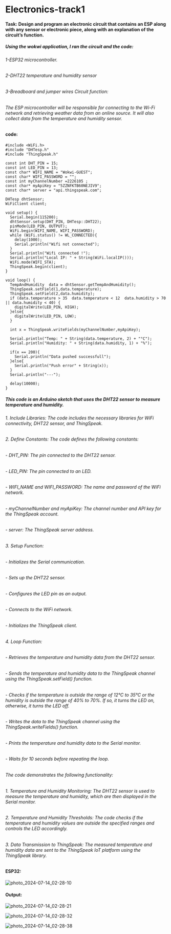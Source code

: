 # Electronics-track1
#### Task: Design and program an electronic circuit that contains an ESP along with any sensor or electronic piece, along with an explanation of the circuit’s function.

##### Using the wokwi application, I ran the circuit and the code:
###### 1-ESP32 microcontroller.
###### 2-DHT22 temperature and humidity sensor
###### 3-Breadboard and jumper wires Circuit function:
###### The ESP microcontroller will be responsible for connecting to the Wi-Fi network and retrieving weather data from an online source. It will also collect data from the temperature and humidity sensor.

#### code:

```
#include <WiFi.h>
#include "DHTesp.h"
#include "ThingSpeak.h"

const int DHT_PIN = 15;
const int LED_PIN = 13;
const char* WIFI_NAME = "Wokwi-GUEST";
const char* WIFI_PASSWORD = "";
const int myChannelNumber =2226105 ;
const char* myApiKey = "5ZZNFKTB60NEJIV9";
const char* server = "api.thingspeak.com";

DHTesp dhtSensor;
WiFiClient client;

void setup() {
  Serial.begin(115200);
  dhtSensor.setup(DHT_PIN, DHTesp::DHT22);
  pinMode(LED_PIN, OUTPUT);
  WiFi.begin(WIFI_NAME, WIFI_PASSWORD);
  while (WiFi.status() != WL_CONNECTED){
    delay(1000);
    Serial.println("Wifi not connected");
  }
  Serial.println("Wifi connected !");
  Serial.println("Local IP: " + String(WiFi.localIP()));
  WiFi.mode(WIFI_STA);
  ThingSpeak.begin(client);
}

void loop() {
  TempAndHumidity  data = dhtSensor.getTempAndHumidity();
  ThingSpeak.setField(1,data.temperature);
  ThingSpeak.setField(2,data.humidity);
  if (data.temperature > 35  data.temperature < 12  data.humidity > 70 || data.humidity < 40) {
    digitalWrite(LED_PIN, HIGH);
  }else{
    digitalWrite(LED_PIN, LOW);
  }
  
  int x = ThingSpeak.writeFields(myChannelNumber,myApiKey);
  
  Serial.println("Temp: " + String(data.temperature, 2) + "°C");
  Serial.println("Humidity: " + String(data.humidity, 1) + "%");
  
  if(x == 200){
    Serial.println("Data pushed successfull");
  }else{
    Serial.println("Push error" + String(x));
  }
  Serial.println("---");

  delay(10000);
}
```
##### This code is an Arduino sketch that uses the DHT22 sensor to measure temperature and humidity.
###### 1. Include Libraries: The code includes the necessary libraries for WiFi connectivity, DHT22 sensor, and ThingSpeak.

###### 2. Define Constants: The code defines the following constants:
   ###### - DHT_PIN: The pin connected to the DHT22 sensor.
   ###### - LED_PIN: The pin connected to an LED.
   ###### - WIFI_NAME and WIFI_PASSWORD: The name and password of the WiFi network.
   ###### - myChannelNumber and myApiKey: The channel number and API key for the ThingSpeak account.
   ###### - server: The ThingSpeak server address.

###### 3. Setup Function:
   ###### - Initializes the Serial communication.
   ###### - Sets up the DHT22 sensor.
   ###### - Configures the LED pin as an output.
   ###### - Connects to the WiFi network.
   ###### - Initializes the ThingSpeak client.

###### 4. Loop Function:
   ###### - Retrieves the temperature and humidity data from the DHT22 sensor.
   ###### - Sends the temperature and humidity data to the ThingSpeak channel using the ThingSpeak.setField() function.
   ###### - Checks if the temperature is outside the range of 12°C to 35°C or the humidity is outside the range of 40% to 70%. If so, it turns the LED on, otherwise, it turns the LED off.
   ###### - Writes the data to the ThingSpeak channel using the ThingSpeak.writeFields() function.
   ###### - Prints the temperature and humidity data to the Serial monitor.
   ###### - Waits for 10 seconds before repeating the loop.

###### The code demonstrates the following functionality:

###### 1. Temperature and Humidity Monitoring: The DHT22 sensor is used to measure the temperature and humidity, which are then displayed in the Serial monitor.

###### 2. Temperature and Humidity Thresholds: The code checks if the temperature and humidity values are outside the specified ranges and controls the LED accordingly.

###### 3. Data Transmission to ThingSpeak: The measured temperature and humidity data are sent to the ThingSpeak IoT platform using the ThingSpeak library.
#### ESP32:
![photo_2024-07-14_02-28-10](https://github.com/user-attachments/assets/cc65f9c2-1260-4c68-8165-f51b16eaa899)

#### Output:
![photo_2024-07-14_02-28-21](https://github.com/user-attachments/assets/f3443b23-3fa9-40ef-95da-7b627ed116f2)

![photo_2024-07-14_02-28-32](https://github.com/user-attachments/assets/845f5c0d-01f0-41f7-961d-3dbd7bfeaa70)

![photo_2024-07-14_02-28-38](https://github.com/user-attachments/assets/30f94e33-906a-484a-a809-50b841b30674)


